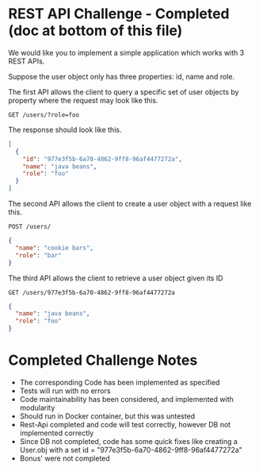 # REST API Challenge - Completed (doc at bottom of this file)

We would like you to implement a simple application which works with 3
REST APIs.

Suppose the user object only has three properties: id, name and role.

The first API allows the client to query a specific set of user objects by property
where the request may look like this.

```
GET /users/?role=foo
```
The response should look like this.

```JSON
[
  {
    "id": "977e3f5b-6a70-4862-9ff8-96af4477272a",
    "name": "java beans",
    "role": "foo"
  }
]
```
The second API allows the client to create a user object with a request like this.

```
POST /users/
```
```JSON
{
  "name": "cookie bars",
  "role": "bar"
}
```

The third API allows the client to retrieve a user object given its ID

```
GET /users/977e3f5b-6a70-4862-9ff8-96af4477272a
```
```JSON
{
  "name": "java beans",
  "role": "foo"
}
```

# Completed Challenge Notes

- The corresponding Code has been implemented as specified
- Tests will run with no errors
- Code maintainability has been considered, and implemented with modularity
- Should run in Docker container, but this was untested
- Rest-Api completed and code will test correctly, however DB not implemented correctly
- Since DB not completed, code has some quick fixes like creating a User.obj with a set id = "977e3f5b-6a70-4862-9ff8-96af4477272a"
- Bonus' were not completed

